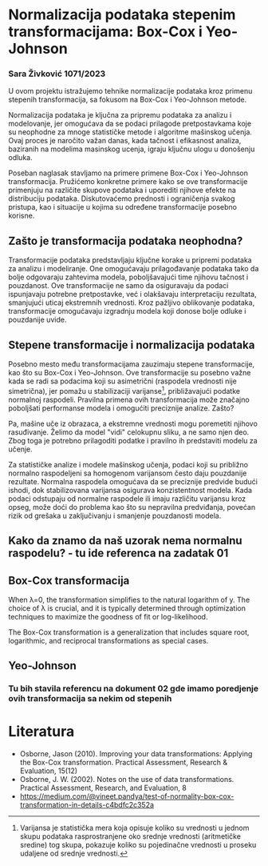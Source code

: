 # Normalizacija podataka stepenim transformacijama: Box-Cox  i Yeo-Johnson 

### Sara Živković 1071/2023

U ovom projektu istražujemo tehnike normalizacije podataka kroz primenu stepenih transformacija, sa fokusom na Box-Cox i Yeo-Johnson metode. 

Normalizacija podataka je ključna za pripremu podataka za analizu i modelovanje, jer omogućava da se podaci prilagode pretpostavkama koje su neophodne za mnoge statističke metode i algoritme mašinskog učenja. Ovaj proces je naročito važan danas, kada tačnost i efikasnost analiza, baziranih na modelima masinskog ucenja, igraju ključnu ulogu u donošenju odluka.

Poseban naglasak stavljamo na primere primene Box-Cox i Yeo-Johnson transformacija. Pružićemo konkretne primere kako se ove transformacije primenjuju na različite skupove podataka i uporediti njihove efekte na distribuciju podataka. Diskutovaćemo prednosti i ograničenja svakog pristupa, kao i situacije u kojima su određene transformacije posebno korisne.

## Zašto je transformacija podataka neophodna?
Transformacije podataka predstavljaju ključne korake u pripremi podataka za analizu i modeliranje. One omogućavaju prilagođavanje podataka tako da bolje odgovaraju zahtevima modela, poboljšavajući time njihovu tačnost i pouzdanost. Ove transformacije ne samo da osiguravaju da podaci ispunjavaju potrebne pretpostavke, već i olakšavaju interpretaciju rezultata, smanjujući uticaj ekstremnih vrednosti. Kroz pažljivo oblikovanje podataka, transformacije omogućavaju izgradnju modela koji donose bolje odluke i pouzdanije uvide.


## Stepene transformacije i normalizacija podataka
Posebno mesto među transformacijama zauzimaju stepene transformacije, kao što su Box-Cox i Yeo-Johnson. Ove transformacije su posebno važne kada se radi sa podacima koji su asimetrični (raspodela vrednosti nije simetrična), jer pomažu u stabilizaciji varijanse[^1], približavajući podatke normalnoj raspodeli. Pravilna primena ovih transformacija može značajno poboljšati performanse modela i omogućiti preciznije analize. Zašto?  

Pa, mašine uče iz obrazaca, a ekstremne vrednosti mogu poremetiti njihovo rasuđivanje. Želimo da model "vidi" celokupnu sliku, a ne samo njen deo. Zbog toga je potrebno prilagoditi podatke i pravilno ih predstaviti modelu za učenje.


Za statističke analize i modele mašinskog učenja, podaci koji su približno normalno raspodeljeni sa homogenom varijansom često daju pouzdanije rezultate. Normalna raspodela omogućava da se preciznije predvide budući ishodi, dok stabilizovana varijansa osigurava konzistentnost modela. Kada podaci odstupaju od normalne raspodele ili imaju različitu varijansu kroz opseg, može doći do problema kao što su nepravilna predviđanja, povećan rizik od grešaka u zaključivanju i smanjenje pouzdanosti modela. 

[^1]: Varijansa je statistička mera koja opisuje koliko su vrednosti u jednom skupu podataka rasprostranjene oko srednje vrednosti (aritmetičke sredine) tog skupa, pokazuje koliko su pojedinačne vrednosti u proseku udaljene od srednje vrednosti.

## Kako da znamo da naš uzorak nema normalnu raspodelu? - tu ide referenca na zadatak 01



## Box-Cox transformacija
When λ=0, the transformation simplifies to the natural logarithm of y. The choice of λ is crucial, and it is typically determined through optimization techniques to maximize the goodness of fit or log-likelihood.

The Box-Cox transformation is a generalization that includes square root, logarithmic, and reciprocal transformations as special cases.
## Yeo-Johnson
### Tu bih stavila referencu na dokument 02 gde imamo poredjenje ovih transformacija sa nekim od stepenih

# Literatura
- Osborne, Jason (2010). Improving your data transformations: Applying the Box-Cox transformation. Practical
Assessment, Research & Evaluation, 15(12)
- Osborne, J. W. (2002). Notes on the use of data transformations. Practical Assessment, Research, and Evaluation, 8
- https://medium.com/@vineet.pandya/test-of-normality-box-cox-transformation-in-details-c4bdfc2c352a